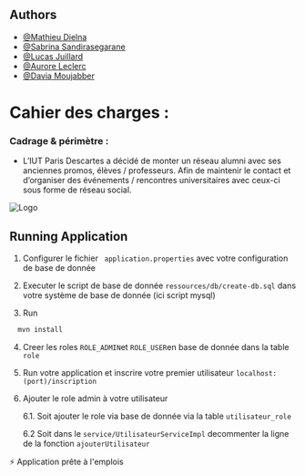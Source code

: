 ## Authors

- [@Mathieu Dielna](https://github.com/mathieudielna)
- [@Sabrina Sandirasegarane](https://github.com/sabrinasandi)
- [@Lucas Juillard](https://github.com/Backqu)
- [@Aurore Leclerc](https://github.com/auroreLeclerc)
- [@Davia Moujabber](https://github.com/Moujabber)


# Cahier des charges : 

### Cadrage & périmètre :

- L’IUT Paris Descartes a décidé de monter un réseau alumni avec ses anciennes promos, élèves / professeurs. Afin de maintenir le contact et d’organiser des événements / rencontres universitaires avec ceux-ci sous forme de réseau social. 

![Logo](https://iutparis-seine.u-paris.fr/wp-content/uploads/sites/3/2020/12/UniversiteParis_IUTParis-RdS.jpg)

## Running Application

1. Configurer le fichier  ``` application.properties``` avec votre configuration de base de donnée

2. Executer le script de base de donnée ```ressources/db/create-db.sql``` dans votre système de base de donnée (ici script mysql)

3. Run 
```bash
  mvn install
```
4. Creer les roles ```ROLE_ADMIN```et ```ROLE_USER```en base de donnée dans la table ```role ```
5. Run votre application et inscrire votre premier utilisateur ```localhost:(port)/inscription```
6. Ajouter le role admin à votre utilisateur 
    
    6.1. Soit ajouter le role via base de donnée via la table ```utilisateur_role```
    
    6.2 Soit dans le ```service/UtilisateurServiceImpl``` decommenter la ligne de la fonction ```ajouterUtilisateur```

⚡️ Application prête à l'emplois
